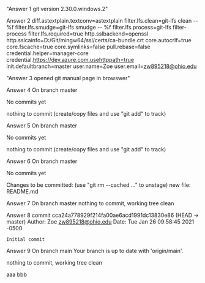 "Answer 1 git version 2.30.0.windows.2" 

Answer 2 
diff.astextplain.textconv=astextplain
filter.lfs.clean=git-lfs clean -- %f
filter.lfs.smudge=git-lfs smudge -- %f
filter.lfs.process=git-lfs filter-process
filter.lfs.required=true
http.sslbackend=openssl
http.sslcainfo=D:/Git/mingw64/ssl/certs/ca-bundle.crt
core.autocrlf=true
core.fscache=true
core.symlinks=false
pull.rebase=false
credential.helper=manager-core
credential.https://dev.azure.com.usehttppath=true
init.defaultbranch=master
user.name=Zoe
user.email=zw895218@ohio.edu

"Answer 3 opened git manual page in browswer"

Answer 4
On branch master

No commits yet

nothing to commit (create/copy files and use "git add" to track)

Answer 5
On branch master

No commits yet

nothing to commit (create/copy files and use "git add" to track)


Answer 6
On branch master

No commits yet

Changes to be committed:
  (use "git rm --cached <file>..." to unstage)
        new file:   README.md

Answer 7
On branch master
nothing to commit, working tree clean

Answer 8
commit cca24a778929f214fa00ae6acd1991dc13830e86 (HEAD -> master)
Author: Zoe <zw895218@ohio.edu>
Date:   Tue Jan 26 09:58:45 2021 -0500

    Initial commit

Answer 9
On branch main
Your branch is up to date with 'origin/main'.

nothing to commit, working tree clean

aaa
bbb